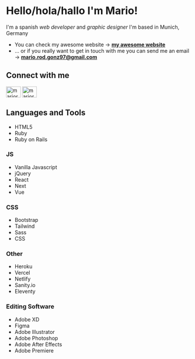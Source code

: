 # Hello/hola/hallo I'm Mario!

I'm a spanish _web developer_ and _graphic designer_
I'm based in Munich, Germany

- You can check my awesome website -> **[my awesome website](https://mariorzgz.me/)**
- ... or if you really want to get in touch with me you can send me an email -> **mario.rod.gonz97@gmail.com**

## Connect with me

<a href="https://linkedin.com/in/mariorzgz/" target="blank"><img align="center" src="https://raw.githubusercontent.com/rahuldkjain/github-profile-readme-generator/master/src/images/icons/Social/linked-in-alt.svg" alt="mariorzgz/" height="30" width="40" /></a>
<a href="https://www.behance.net/mariorzgz" target="blank"><img align="center" src="https://raw.githubusercontent.com/rahuldkjain/github-profile-readme-generator/master/src/images/icons/Social/behance.svg" alt="mariorzgz" height="30" width="40" /></a>

## Languages and Tools

- HTML5
- Ruby
- Ruby on Rails

### JS

- Vanilla Javascript
- jQuery
- React
- Next
- Vue

### CSS

- Bootstrap
- Tailwind
- Sass
- CSS

### Other

- Heroku
- Vercel
- Netlify
- Sanity.io
- Eleventy

### Editing Software

- Adobe XD
- Figma
- Adobe Illustrator
- Adobe Photoshop
- Adobe After Effects
- Adobe Premiere

